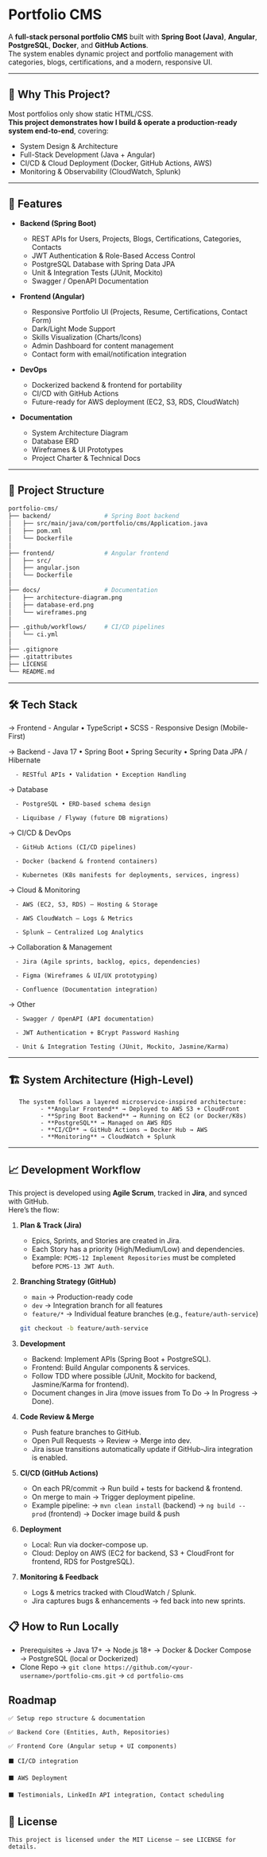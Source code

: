 # Portfolio CMS

A **full-stack personal portfolio CMS** built with **Spring Boot (Java)**, **Angular**, **PostgreSQL**, **Docker**, and **GitHub Actions**.  
The system enables dynamic project and portfolio management with categories, blogs, certifications, and a modern, responsive UI.

---
## 🌟 Why This Project?

Most portfolios only show static HTML/CSS.  
**This project demonstrates how I build & operate a production-ready system end-to-end**, covering:  
   - System Design & Architecture  
   - Full-Stack Development (Java + Angular)  
   - CI/CD & Cloud Deployment (Docker, GitHub Actions, AWS)  
   - Monitoring & Observability (CloudWatch, Splunk)  

--- 

## 🚀 Features

- **Backend (Spring Boot)**
  - REST APIs for Users, Projects, Blogs, Certifications, Categories, Contacts
  - JWT Authentication & Role-Based Access Control
  - PostgreSQL Database with Spring Data JPA
  - Unit & Integration Tests (JUnit, Mockito)
  - Swagger / OpenAPI Documentation

- **Frontend (Angular)**
  - Responsive Portfolio UI (Projects, Resume, Certifications, Contact Form)
  - Dark/Light Mode Support
  - Skills Visualization (Charts/Icons)
  - Admin Dashboard for content management
  - Contact form with email/notification integration

- **DevOps**
  - Dockerized backend & frontend for portability
  - CI/CD with GitHub Actions
  - Future-ready for AWS deployment (EC2, S3, RDS, CloudWatch)

- **Documentation**
  - System Architecture Diagram
  - Database ERD
  - Wireframes & UI Prototypes
  - Project Charter & Technical Docs

---

## 📂 Project Structure

```bash
portfolio-cms/
├── backend/               # Spring Boot backend
│   ├── src/main/java/com/portfolio/cms/Application.java
│   ├── pom.xml
│   └── Dockerfile
│
├── frontend/              # Angular frontend
│   ├── src/
│   ├── angular.json
│   └── Dockerfile
│
├── docs/                  # Documentation
│   ├── architecture-diagram.png
│   ├── database-erd.png
│   └── wireframes.png
│
├── .github/workflows/     # CI/CD pipelines
│   └── ci.yml
│
├── .gitignore
├── .gitattributes
├── LICENSE
└── README.md
```


---

## 🛠️ Tech Stack

→ Frontend
      - Angular • TypeScript • SCSS
      - Responsive Design (Mobile-First)

→ Backend
      - Java 17 • Spring Boot • Spring Security • Spring Data JPA / Hibernate

      - RESTful APIs • Validation • Exception Handling

→ Database

      - PostgreSQL • ERD-based schema design

      - Liquibase / Flyway (future DB migrations)

→ CI/CD & DevOps

      - GitHub Actions (CI/CD pipelines)

      - Docker (backend & frontend containers)

      - Kubernetes (K8s manifests for deployments, services, ingress)

→ Cloud & Monitoring

      - AWS (EC2, S3, RDS) — Hosting & Storage

      - AWS CloudWatch — Logs & Metrics

      - Splunk — Centralized Log Analytics

→ Collaboration & Management

      - Jira (Agile sprints, backlog, epics, dependencies)

      - Figma (Wireframes & UI/UX prototyping)

      - Confluence (Documentation integration)

→ Other

      - Swagger / OpenAPI (API documentation)

      - JWT Authentication + BCrypt Password Hashing

      - Unit & Integration Testing (JUnit, Mockito, Jasmine/Karma)

---
## 🏗️ System Architecture (High-Level)
```
   The system follows a layered microservice-inspired architecture:
         - **Angular Frontend** → Deployed to AWS S3 + CloudFront
         - **Spring Boot Backend** → Running on EC2 (or Docker/K8s)
         - **PostgreSQL** → Managed on AWS RDS
         - **CI/CD** → GitHub Actions → Docker Hub → AWS
         - **Monitoring** → CloudWatch + Splunk
```
---

## 📈 Development Workflow

This project is developed using **Agile Scrum**, tracked in **Jira**, and synced with GitHub.  
Here’s the flow:

1. **Plan & Track (Jira)**
   - Epics, Sprints, and Stories are created in Jira.
   - Each Story has a priority (High/Medium/Low) and dependencies.
   - Example: `PCMS-12 Implement Repositories` must be completed before `PCMS-13 JWT Auth`.

2. **Branching Strategy (GitHub)**
   - `main` → Production-ready code
   - `dev` → Integration branch for all features
   - `feature/*` → Individual feature branches (e.g., `feature/auth-service`)

   ```bash
   git checkout -b feature/auth-service
3. **Development**
   - Backend: Implement APIs (Spring Boot + PostgreSQL).
   - Frontend: Build Angular components & services.
   - Follow TDD where possible (JUnit, Mockito for backend, Jasmine/Karma for frontend).
   - Document changes in Jira (move issues from To Do → In Progress → Done).
4. **Code Review & Merge**
   - Push feature branches to GitHub.
   - Open Pull Requests → Review → Merge into dev.
   - Jira issue transitions automatically update if GitHub-Jira integration is enabled.
5. **CI/CD (GitHub Actions)**
   - On each PR/commit → Run build + tests for backend & frontend.
   - On merge to main → Trigger deployment pipeline.
   - Example pipeline:
        → `mvn clean install` (backend)
        → `ng build --prod` (frontend)
        → Docker image build & push
6. **Deployment**
   - Local: Run via docker-compose up.
   - Cloud: Deploy on AWS (EC2 for backend, S3 + CloudFront for frontend, RDS for PostgreSQL).

7. **Monitoring & Feedback**
   - Logs & metrics tracked with CloudWatch / Splunk.
   - Jira captures bugs & enhancements → fed back into new sprints.

## 📋 How to Run Locally
   - Prerequisites
        → Java 17+
        → Node.js 18+
        → Docker & Docker Compose
        → PostgreSQL (local or Dockerized)
   - Clone Repo
        → `git clone https://github.com/<your-username>/portfolio-cms.git`
        → `cd portfolio-cms`
## Roadmap

    ✅ Setup repo structure & documentation

    ✅ Backend Core (Entities, Auth, Repositories)

    ✅ Frontend Core (Angular setup + UI components)

    ⬛ CI/CD integration

    ⬛ AWS Deployment

    ⬛ Testimonials, LinkedIn API integration, Contact scheduling           

## 📜 License
    This project is licensed under the MIT License – see LICENSE for details.